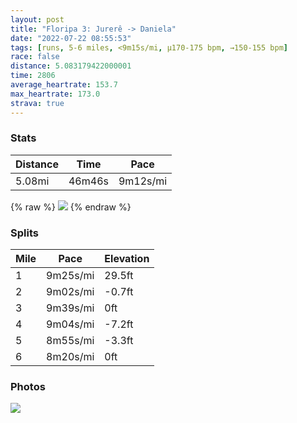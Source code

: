 ```yaml
---
layout: post
title: "Floripa 3: Jurerê -> Daniela"
date: "2022-07-22 08:55:53"
tags: [runs, 5-6 miles, <9m15s/mi, μ170-175 bpm, →150-155 bpm]
race: false
distance: 5.083179422000001
time: 2806
average_heartrate: 153.7
max_heartrate: 173.0
strava: true
---
```


### Stats

| Distance | Time | Pace |
|----------|------|------|
|5.08mi|46m46s|9m12s/mi|

{% raw %}
<img src='https://maps.googleapis.com/maps/api/staticmap?maptype=roadmap&path=enc:l`ofDv``gHV?d@DbBRdCFvAXj@Rb@H~@Gb@FdBDlAJpCLnALd@NFFVb@DTGx@@\Nb@Gd@CbAIl@FbBAf@Dr@Cb@?dARlA@d@DZPn@FhBH~@Fr@Ld@Dd@v@nLNnAd@pAt@fAhC`CtAxAbA~@Z^Vf@Nb@Hd@FnA?\IhAOPEdDOhBEtAE`@Cb@Mr@Ed@Ih@IjAAb@MfACj@QtACt@?^Gh@GnBMbAI`@Qd@Y`@_@X[Lk@l@_@dAEb@W^g@Ng@RqBnAKLGT?JK`@YfBMTYHwBVK?}AVkBPcDl@WH@Td@jA`@zBPRRpAPdB?ZC?oAHe@HWEMc@KoAYqBGaA_@eBQg@Ue@_@g@_@U}Ac@a@Ok@KzARl@Lb@Nj@`@z@jALm@Pa@NSFAF@Xb@XRhDw@zBWlB]bAKj@KTSBg@PuAPc@b@a@`@WVSnAm@h@]P[Fa@b@eAV]j@]Z]f@eAJm@Bo@P_BBi@PqAt@uHJsCRcCBi@LuAJeBFg@@k@Fg@C}AKu@Sm@Ua@i@q@}CyCk@c@yAaBe@u@Ie@Ma@Ig@IeBOoBu@mHEu@Gk@Ia@MIMEuAFuFM{FAgAAi@D_DEq@DyCES?aAX]Dm@We@MUCcDu@c@QiAW}Bq@_@GaFkAc@CGOJq@AKEGo@IEK@AFA@BEFkAW{GkBYSQi@?KPe@TaB`AqE\sC@gA&key=AIzaSyC1MId7bFpkLXNAaYhBSTb8jLyiSqzbDtM&size=800x800&markers=color:yellow|label:S|-27.44343,-48.50204&markers=color:green|label:F|-27.437259999999977,-48.50198000000001'>
{% endraw %}

### Splits

| Mile | Pace | Elevation |
|------|------|-----------|
|1|9m25s/mi|29.5ft|
|2|9m02s/mi|-0.7ft|
|3|9m39s/mi|0ft|
|4|9m04s/mi|-7.2ft|
|5|8m55s/mi|-3.3ft|
|6|8m20s/mi|0ft|

### Photos
<img src='https://dgtzuqphqg23d.cloudfront.net/eS7FHU1Cfxf7A2J0L05tQo0L9z-aj-pgIxiIHXYpLQQ-576x768.jpg'>
